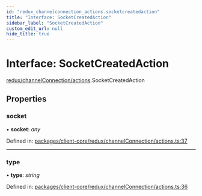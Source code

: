 ```yaml
---
id: "redux_channelconnection_actions.socketcreatedaction"
title: "Interface: SocketCreatedAction"
sidebar_label: "SocketCreatedAction"
custom_edit_url: null
hide_title: true
---
```


# Interface: SocketCreatedAction

[redux/channelConnection/actions](../modules/redux_channelconnection_actions.md).SocketCreatedAction

## Properties

### socket

• **socket**: *any*

Defined in: [packages/client-core/redux/channelConnection/actions.ts:37](https://github.com/xr3ngine/xr3ngine/blob/66a84a950/packages/client-core/redux/channelConnection/actions.ts#L37)

___

### type

• **type**: *string*

Defined in: [packages/client-core/redux/channelConnection/actions.ts:36](https://github.com/xr3ngine/xr3ngine/blob/66a84a950/packages/client-core/redux/channelConnection/actions.ts#L36)
